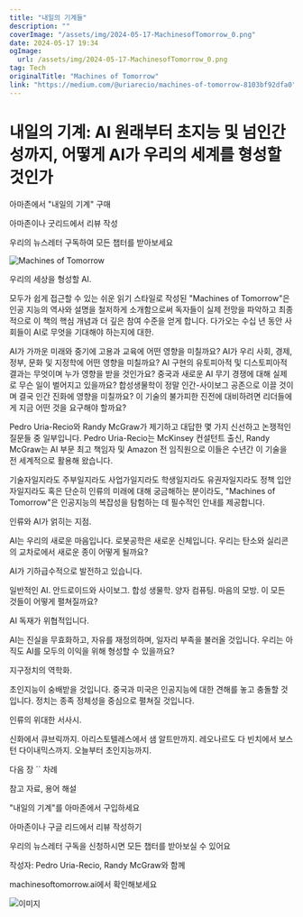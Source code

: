 ```yaml
---
title: "내일의 기계들"
description: ""
coverImage: "/assets/img/2024-05-17-MachinesofTomorrow_0.png"
date: 2024-05-17 19:34
ogImage:
  url: /assets/img/2024-05-17-MachinesofTomorrow_0.png
tag: Tech
originalTitle: "Machines of Tomorrow"
link: "https://medium.com/@uriarecio/machines-of-tomorrow-8103bf92dfa0"
---
```


# 내일의 기계: AI 원래부터 초지능 및 넘인간성까지, 어떻게 AI가 우리의 세계를 형성할 것인가

아마존에서 "내일의 기계" 구매

아마존이나 굿리드에서 리뷰 작성

우리의 뉴스레터 구독하여 모든 챕터를 받아보세요

<div class="content-ad"></div>

![Machines of Tomorrow](/assets/img/2024-05-17-MachinesofTomorrow_0.png)

우리의 세상을 형성할 AI.

모두가 쉽게 접근할 수 있는 쉬운 읽기 스타일로 작성된 "Machines of Tomorrow"은 인공 지능의 역사와 설명을 철저하게 소개함으로써 독자들이 실제 전망을 파악하고 최종적으로 이 책의 핵심 개념과 더 깊은 참여 수준을 얻게 합니다. 다가오는 수십 년 동안 사회들이 AI로 무엇을 기대해야 하는지에 대한.

AI가 가까운 미래와 중기에 고용과 교육에 어떤 영향을 미칠까요? AI가 우리 사회, 경제, 정부, 문화 및 지정학에 어떤 영향을 미칠까요? AI 구현의 유토피아적 및 디스토피아적 결과는 무엇이며 누가 영향을 받을 것인가요? 중국과 새로운 AI 무기 경쟁에 대해 실제로 무슨 일이 벌어지고 있을까요? 합성생물학이 정말 인간-사이보그 공존으로 이끌 것이며 결국 인간 진화에 영향을 미칠까요? 이 기술의 불가피한 진전에 대비하려면 리더들에게 지금 어떤 것을 요구해야 할까요?

<div class="content-ad"></div>

Pedro Uria-Recio와 Randy McGraw가 제기하고 대답한 몇 가지 신선하고 논쟁적인 질문들 중 일부입니다. Pedro Uria-Recio는 McKinsey 컨설턴트 출신, Randy McGraw는 AI 부문 최고 책임자 및 Amazon 전 임직원으로 이들은 수년간 이 기술을 전 세계적으로 활용해 왔습니다.

기술자일지라도 주부일지라도 사업가일지라도 학생일지라도 유권자일지라도 정책 입안자일지라도 혹은 단순히 인류의 미래에 대해 궁금해하는 분이라도, "Machines of Tomorrow"은 인공지능의 복잡성을 탐험하는 데 필수적인 안내를 제공합니다.

인류와 AI가 얽히는 지점.

AI는 우리의 새로운 마음입니다. 로봇공학은 새로운 신체입니다. 우리는 탄소와 실리콘의 교차로에서 새로운 종이 어떻게 될까요?

<div class="content-ad"></div>

AI가 기하급수적으로 발전하고 있습니다.

일반적인 AI. 안드로이드와 사이보그. 합성 생물학. 양자 컴퓨팅. 마음의 모방. 이 모든 것들이 어떻게 펼쳐질까요?

AI 독재가 위협적입니다.

AI는 진실을 무효화하고, 자유를 재정의하며, 일자리 부족을 불러올 것입니다. 우리는 아직도 AI를 모두의 이익을 위해 형성할 수 있을까요?

<div class="content-ad"></div>

지구정치의 역학화.

초인지능이 숭배받을 것입니다. 중국과 미국은 인공지능에 대한 견해를 놓고 충돌할 것입니다. 정치는 종족 정체성을 중심으로 펼쳐질 것입니다.

인류의 위대한 서사시.

신화에서 큐브릭까지. 아리스토텔레스에서 샘 알트만까지. 레오나르도 다 빈치에서 보스턴 다이내믹스까지. 오늘부터 초인지능까지.

<div class="content-ad"></div>

다음 장 `` 차례

참고 자료, 용어 해설

"내일의 기계"를 아마존에서 구입하세요

아마존이나 구글 리드에서 리뷰 작성하기

<div class="content-ad"></div>

우리의 뉴스레터 구독을 신청하시면 모든 챕터를 받아보실 수 있어요

작성자: Pedro Uria-Recio, Randy McGraw와 함께

machinesoftomorrow.ai에서 확인해보세요

![이미지](/assets/img/2024-05-17-MachinesofTomorrow_1.png)

